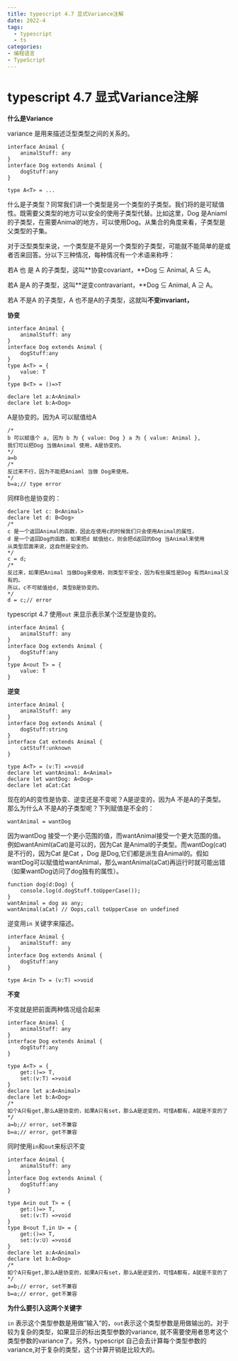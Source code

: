 ```yaml
---
title: typescript 4.7 显式Variance注解
date: 2022-4
tags: 
  - typescript
  - ts
categories:
- 编程语言
- TypeScript
---
```



# typescript 4.7 显式Variance注解

**什么是Variance**

variance 是用来描述泛型类型之间的关系的。

```tsx
interface Animal {
	animalStuff: any
}
interface Dog extends Animal {
	dogStuff:any
}

type A<T> = ...
```

什么是子类型？同常我们讲一个类型是另一个类型的子类型。我们将的是可赋值性。既需要父类型的地方可以安全的使用子类型代替。比如这里，Dog 是Aniaml的子类型，在需要Animal的地方，可以使用Dog。从集合的角度来看，子类型是父类型的子集。

对于泛型类型来说，一个类型是不是另一个类型的子类型，可能就不能简单的是或者否来回答。分以下三种情况，每种情况有一个术语来称呼：

若A<Dog> 也 是 A<Animal> 的子类型，这叫**协变covariant，**Dog ⊆ Animal, A<Dog> ⊆ A<Animal>。

若A<Animal> 是A<Dog> 的子类型，这叫**逆变contravariant，**Dog ⊆ Animal, A<Dog> ⊇ A<Animal>。

若A<Animal> 不是A<Dog> 的子类型，A<Dog> 也不是A<Animal>的子类型，这就叫**不变invariant，**

**协变**

```tsx
interface Animal {
	animalStuff: any
}
interface Dog extends Animal {
	dogStuff:any
}
type A<T> = {
	value: T
}
type B<T> = ()=>T

declare let a:A<Animal>
declare let b:A<Dog>

```

A<T>是协变的。因为A<Dog> 可以赋值给A<Animal>

```tsx
/*
b 可以赋值个 a, 因为 b 为 { value: Dog } a 为 { value: Animal },
我们可以把Dog 当做Animal 使用，A是协变的。
*/
a=b
/*
反过来不行，因为不能把Aniaml 当做 Dog来使用。
*/
b=a;// type error
```

同样B<T>也是协变的：

```tsx
declare let c: B<Animal>
declare let d: B<Dog>
/*
c 是一个返回Animal的函数，因此在使用c的时候我们只会使用Animal的属性，
d 是一个返回Dog的函数，如果把d 赋值给c，则会把d返回的Dog 当Animal来使用
从类型层面来说，这自然是安全的。
*/
c = d;
/*
反过来，如果把Animal 当做Dog来使用，则类型不安全，因为有些属性是Dog 有而Animal没有的。
所以，c不可赋值给d, 类型B是协变的。
*/
d = c;// error

```

typescript 4.7 使用`out` 来显示表示某个泛型是协变的。

```tsx
interface Animal {
	animalStuff: any
}
interface Dog extends Animal {
	dogStuff:any
}
type A<out T> = {
	value: T
}
```

**逆变**

```tsx
interface Animal {
	animalStuff: any
}
interface Dog extends Animal {
	dogStuff:string
}
interface Cat extends Animal {
    catStuff:unknown
}

type A<T> = (v:T) =>void
declare let wantAnimal: A<Animal>
declare let wantDog: A<Dog>
declare let aCat:Cat
```

现在的A<T>的变性是协变、逆变还是不变呢？A<T>是逆变的，因为A<Dog> 不是A<Aniaml>的子类型。那么为什么A<Dog> 不是A<Animal>的子类型呢？下列赋值是不全的：

```tsx
wantAnimal = wantDog
```

因为wantDog 接受一个更小范围的值，而wantAnimal接受一个更大范围的值。例如wantAniml(aCat)是可以的，因为Cat 是Animal的子类型。而wantDog(cat)是不行的，因为Cat 是Cat ，Dog 是Dog,它们都是派生自Animal的。假如wantDog可以赋值给wantAnimal，那么wantAnimal(aCat)再运行时就可能出错（如果wantDog访问了dog独有的属性）。

```tsx
function dog(d:Dog) {
	console.log(d.dogStuff.toUpperCase());
}
wantAnimal = dog as any;
wantAnimal(aCat) // Oops,call toUpperCase on undefined
```

逆变用`in` 关键字来描述。

```tsx
interface Animal {
	animalStuff: any
}
interface Dog extends Animal {
	dogStuff:any
}

type A<in T> = (v:T) =>void
```

**不变**

不变就是把前面两种情况组合起来

```tsx
interface Animal {
	animalStuff: any
}
interface Dog extends Animal {
	dogStuff:any
}

type A<T> = {
	get:()=> T,
	set:(v:T) =>void
}
declare let a:A<Animal>
declare let b:A<Dog>
/*
如个A只有get,那么A是协变的，如果A只有set，那么A是逆变的，可惜A都有，A就是不变的了
*/
a=b;// error, set不兼容
b=a;// error, get不兼容
```

同时使用`in`和`out`来标识不变

```tsx
interface Animal {
	animalStuff: any
}
interface Dog extends Animal {
	dogStuff:any
}

type A<in out T> = {
	get:()=> T,
	set:(v:T) =>void
}
type B<out T,in U> = {
	get:()=> T,
	set:(v:U) =>void
}
declare let a:A<Animal>
declare let b:A<Dog>
/*
如个A只有get,那么A是协变的，如果A只有set，那么A是逆变的，可惜A都有，A就是不变的了
*/
a=b;// error, set不兼容
b=a;// error, get不兼容
```

**为什么要引入这两个关键字**

`in` 表示这个类型参数是用做”输入“的，`out`表示这个类型参数是用做输出的。对于较为复杂的类型，如果显示的标出类型参数的variance, 就不需要使用者思考这个类型参数的variance了。另外，typescript 自己会去计算每个类型参数的variance,对于复杂的类型，这个计算开销是比较大的。
